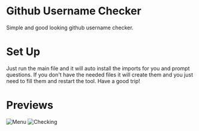 # Github Username Checker
 Simple and good looking github username checker.
# Set Up
 Just run the main file and it will auto install the imports for you and prompt questions. If you don't have the needed files it will create them and you just need to fill them and restart the tool. Have a good trip!
# Previews
![Menu](https://github.com/KWAYTV/github-username-checker/blob/main/preview/menu.png?raw=true)
![Checking](https://github.com/KWAYTV/github-username-checker/blob/main/preview/checking.png?raw=true)
